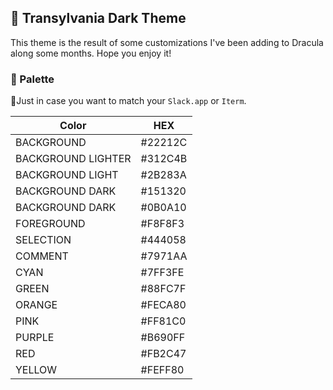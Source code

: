 ## 🦇 Transylvania Dark Theme

This theme is the result of some customizations I've been adding to Dracula along some months. Hope you enjoy it!

### 🎨 Palette

💄Just in case you want to match your `Slack.app` or `Iterm`.

| Color              | HEX     |
|--------------------|---------|
| BACKGROUND         | #22212C |
| BACKGROUND LIGHTER | #312C4B |
| BACKGROUND LIGHT   | #2B283A |
| BACKGROUND DARK    | #151320 |
| BACKGROUND DARK    | #0B0A10 |
| FOREGROUND         | #F8F8F3 |
| SELECTION          | #444058 |
| COMMENT            | #7971AA |
| CYAN               | #7FF3FE |
| GREEN              | #88FC7F |
| ORANGE             | #FECA80 |
| PINK               | #FF81C0 |
| PURPLE             | #B690FF |
| RED                | #FB2C47 |
| YELLOW             | #FEFF80 |